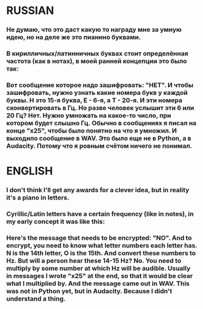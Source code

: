 # RUSSIAN
### Не думаю, что это даст какую то награду мне за умную идею, но на деле же это пианино буквами.
### В кирилличных/латинничных буквах стоит определённая частота (как в нотах), в моей ранней концепции это было так:
### Вот сообщение которое надо зашифровать: "НЕТ". И чтобы зашифровать, нужно узнать какие номера букв у каждой буквы. Н это 15-я буква, Е - 6-я, а Т - 20-я. И эти номера сконвертировать в Гц. Но разве человек услышит эти 6 или 20 Гц? Нет. Нужно умножать на какое-то число, при котором будет слышно Гц. Обычно в сообщениях я писал на конце "x25", чтобы было понятно на что я умножил. И выходило сообщение в WAV. Это было еще не в Python, а в Audacity. Потому что я ровным счётом ничего не понимал.
# ENGLISH
### I don't think I'll get any awards for a clever idea, but in reality it's a piano in letters.
### Cyrillic/Latin letters have a certain frequency (like in notes), in my early concept it was like this:
### Here's the message that needs to be encrypted: "NO". And to encrypt, you need to know what letter numbers each letter has. N is the 14th letter, O is the 15th. And convert these numbers to Hz. But will a person hear these 14-15 Hz? No. You need to multiply by some number at which Hz will be audible. Usually in messages I wrote "x25" at the end, so that it would be clear what I multiplied by. And the message came out in WAV. This was not in Python yet, but in Audacity. Because I didn't understand a thing.
